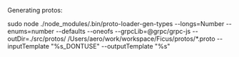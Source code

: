 Generating protos:

sudo node ./node_modules/.bin/proto-loader-gen-types --longs=Number --enums=number --defaults --oneofs --grpcLib=@grpc/grpc-js --outDir=./src/protos/ /Users/aero/work/workspace/Ficus/protos/*.proto --inputTemplate "%s_DONTUSE" --outputTemplate "%s"